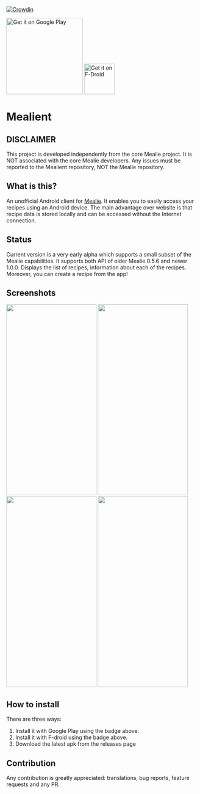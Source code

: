[![Crowdin](https://badges.crowdin.net/mealient/localized.svg)](https://crowdin.com/project/mealient)

<a href='https://play.google.com/store/apps/details?id=gq.kirmanak.mealient&utm_source=github&utm_campaign=readme&pcampaignid=pcampaignidMKT-Other-global-all-co-prtnr-py-PartBadge-Mar2515-1'><img width="200" alt='Get it on Google Play' src='https://play.google.com/intl/en_us/badges/static/images/badges/en_badge_web_generic.png'/></a>
<a href="https://f-droid.org/packages/gq.kirmanak.mealient">
    <img src="https://fdroid.gitlab.io/artwork/badge/get-it-on.png"
    alt="Get it on F-Droid"
    height="80">
</a>


# Mealient

## DISCLAIMER

This project is developed independently from the core Mealie project. It is NOT associated with the
core Mealie developers. Any issues must be reported to the Mealient repository, NOT the Mealie
repository.

## What is this?

An unofficial Android client for [Mealie](https://hay-kot.github.io/mealie/). It enables you to
easily access your recipes using an Android device. The main advantage over website is that
recipe data is stored locally and can be accessed without the Internet connection.

## Status

Current version is a very early alpha which supports a small subset of the Mealie capabilities.
It supports both API of older Mealie 0.5.6 and newer 1.0.0. Displays the list of recipes,
information about each of the recipes. Moreover, you can create a recipe from the app!

## Screenshots

<img src="https://user-images.githubusercontent.com/24299495/203381442-0359cee1-e8a6-4d1f-bdff-eceb1dc31917.png" width="236" height="500" /> <img src="https://user-images.githubusercontent.com/24299495/203381431-51cb57aa-7a2b-4ada-8265-9d382bfae078.png" width="236" height="500" /> <img src="https://user-images.githubusercontent.com/24299495/203381424-358ec3b2-28d9-4237-985d-49be05ef3c7e.png" width="236" height="500" /> <img src="https://user-images.githubusercontent.com/24299495/202909845-d857259f-90f9-4988-beff-038cd784215d.png" width="236" height="500" />

## How to install

There are three ways:
1. Install it with Google Play using the badge above.
2. Install it with F-droid using the badge above.
3. Download the latest apk from the releases page

## Contribution

Any contribution is greatly appreciated: translations, bug reports, feature requests and any PR.

